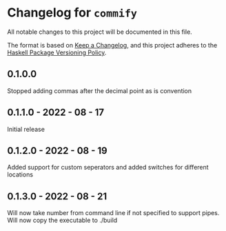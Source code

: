 # Changelog for `commify`

All notable changes to this project will be documented in this file.

The format is based on [Keep a Changelog](https://keepachangelog.com/en/1.0.0/),
and this project adheres to the
[Haskell Package Versioning Policy](https://pvp.haskell.org/).

## 0.1.0.0
Stopped adding commas after the decimal point as is convention

## 0.1.1.0 - 2022 - 08 - 17
Initial release

## 0.1.2.0 - 2022 - 08 - 19
Added support for custom seperators and added switches for different locations

## 0.1.3.0 - 2022 - 08 - 21
Will now take number from command line if not specified to support pipes.
Will now copy the executable to ./build

